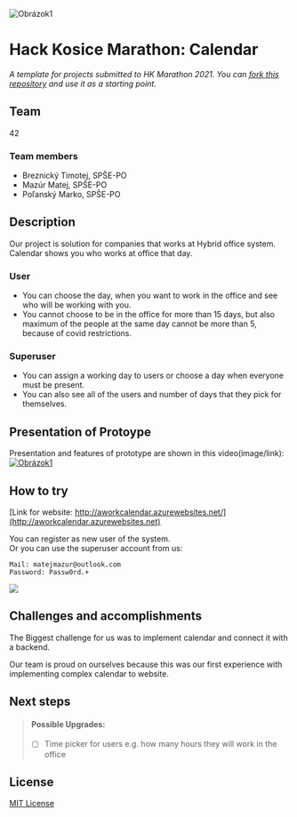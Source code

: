 ![Obrázok1](https://user-images.githubusercontent.com/41269745/115898763-3485d800-a45e-11eb-88aa-5d5521ec765b.png)


# Hack Kosice Marathon: Calendar

*A template for projects submitted to HK Marathon 2021. You can [fork this repository](https://docs.github.com/en/github/getting-started-with-github/fork-a-repo) and use it as a starting point.*

## Team

42

### Team members

- Breznický Timotej, SPŠE-PO
- Mazúr Matej, SPŠE-PO
- Poľanský Marko, SPŠE-PO

## Description

Our project is solution for companies that works at Hybrid office system.
Calendar shows you who works at office that day.  
### User
* You can choose the day, when you want to work in the office and see who will be working with you.
* You cannot choose to be in the office for more than 15 days, but also maximum 
 of the people at the same day cannot be more than 5, because of covid restrictions.
### Superuser
* You can assign a working day to users or choose a day when everyone must be present.
* You can also see all of the users and number of days that they pick for themselves.


## Presentation of Protoype

Presentation and features of prototype are shown in this video(image/link):
[![Obrázok1](https://user-images.githubusercontent.com/41269745/114224997-199d6900-9972-11eb-81e4-a4f3dd65ea29.png)](https://youtu.be/064sRkHrSnY)  

## How to try

[Link for website: http://aworkcalendar.azurewebsites.net/](http://aworkcalendar.azurewebsites.net)

You can register as new user of the system.  
Or you can use the superuser account from us:
```
Mail: matejmazur@outlook.com
Password: Passw0rd.+
```

![](https://mazur.blob.core.windows.net/obrazky/Screenshot%202021-04-09%20160304.png?sp=rl&st=2021-04-09T13:50:44Z&se=2092-12-10T13:50:00Z&sv=2020-02-10&sr=b&sig=UX5GOhtkkZIMzvjg55C4rEVm1FPFm4Af51mzRNcxm%2FY%3D)  


## Challenges and accomplishments

The Biggest challenge for us was to implement calendar and connect it with a backend.

Our team is proud on ourselves because this was our first experience with implementing complex calendar to website.


## Next steps

>#### Possible Upgrades:
>* [ ] Time picker for users e.g. how many hours they will work in the office 


## License

[MIT License](https://github.com/42-HackKosice/2B-ModernWorkspace/blob/main/LICENSE)
